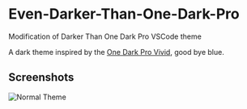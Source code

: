 # Even-Darker-Than-One-Dark-Pro

Modification of Darker Than One Dark Pro VSCode theme

A dark theme inspired by the [One Dark Pro Vivid](https://marketplace.visualstudio.com/items?itemName=zhuangtongfa.Material-theme), good bye blue.

## Screenshots

![Normal Theme](https://github.com/HigorLoren/darker-than-one-dark-pro/blob/master/assets/normal.png?raw=true)
